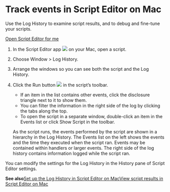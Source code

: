 # Track events in Script Editor on Mac

Use the Log History to examine script results, and to debug and fine-tune your scripts.

[Open Script Editor for me](https://support.apple.com/guide/script-editor/track-events-scpedt1134/2.11/mac/x-help-action:/openApp?bundleId=com.apple.ScriptEditor2)

1. In the Script Editor app ![](https://help.apple.com/assets/67DB7E842551EA97CB00BED5/67DB7E8502C5F38AAF0D7DC6/en_US/2d1774dafc25e40f6f806216d54cdf01.png) on your Mac, open a script.
2. Choose Window &gt; Log History.
3. Arrange the windows so you can see both the script and the Log History.
4. Click the Run button ![](https://help.apple.com/assets/67DB7E842551EA97CB00BED5/67DB7E8502C5F38AAF0D7DC6/en_US/e9ffcb4f537ce302ed135ada1e688f6e.png) in the script’s toolbar.

   * If an item in the list contains other events, click the disclosure triangle next to it to show them.
   * You can filter the information in the right side of the log by clicking the tabs along the top.
   * To open the script in a separate window, double-click an item in the Events list or click Show Script in the toolbar.

   As the script runs, the events performed by the script are shown in a hierarchy in the Log History. The Events list on the left shows the events and the time they executed when the script ran. Events may be contained within handlers or larger events. The right side of the log history contains information logged while the script ran.

You can modify the settings for the Log History in the History pane of Script Editor settings.

**See also**[Set up the Log History in Script Editor on Mac](https://support.apple.com/guide/script-editor/set-up-the-log-history-scpedt1137/2.11/mac/26)[View script results in Script Editor on Mac](https://support.apple.com/guide/script-editor/view-script-results-scpedt1123/2.11/mac/26)

